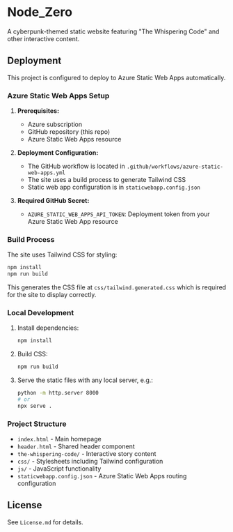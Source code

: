 # Node_Zero

A cyberpunk-themed static website featuring "The Whispering Code" and other interactive content.

## Deployment

This project is configured to deploy to Azure Static Web Apps automatically.

### Azure Static Web Apps Setup

1. **Prerequisites:**
   - Azure subscription
   - GitHub repository (this repo)
   - Azure Static Web Apps resource

2. **Deployment Configuration:**
   - The GitHub workflow is located in `.github/workflows/azure-static-web-apps.yml`
   - The site uses a build process to generate Tailwind CSS
   - Static web app configuration is in `staticwebapp.config.json`

3. **Required GitHub Secret:**
   - `AZURE_STATIC_WEB_APPS_API_TOKEN`: Deployment token from your Azure Static Web App resource

### Build Process

The site uses Tailwind CSS for styling:

```bash
npm install
npm run build
```

This generates the CSS file at `css/tailwind.generated.css` which is required for the site to display correctly.

### Local Development

1. Install dependencies:
   ```bash
   npm install
   ```

2. Build CSS:
   ```bash
   npm run build
   ```

3. Serve the static files with any local server, e.g.:
   ```bash
   python -m http.server 8000
   # or
   npx serve .
   ```

### Project Structure

- `index.html` - Main homepage
- `header.html` - Shared header component
- `the-whispering-code/` - Interactive story content
- `css/` - Stylesheets including Tailwind configuration
- `js/` - JavaScript functionality
- `staticwebapp.config.json` - Azure Static Web Apps routing configuration

## License

See `License.md` for details.